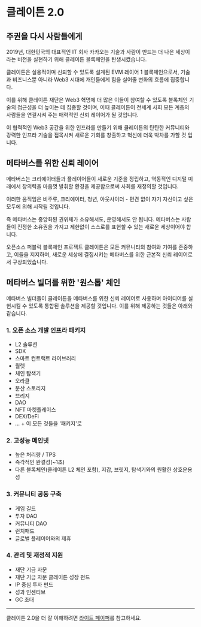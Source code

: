 # 클레이튼 2.0

## 주권을 다시 사람들에게 <a id="klaytn2"></a>

2019년, 대한민국의 대표적인 IT 회사 카카오는 기술과 사람이 만드는 더 나은 세상이라는 비전을 실현하기 위해 클레이튼 블록체인을 탄생시켰습니다.

클레이튼은 실용적이며 신뢰할 수 있도록 설계된 EVM 레이어 1 블록체인으로서, 기술과 비즈니스뿐 아니라 Web3 시대에 개인들에게 힘을 실어줄 변화의 흐름에 집중합니다.

이를 위해 클레이튼 재단은 Web3 혁명에 더 많은 이들이 참여할 수 있도록 블록체인 기술의 접근성을 더 높이는 데 집중할 것이며, 이때 클레이튼이 전세계 사회 모든 계층의 사람들을 연결시켜 주는 매력적인 신뢰 레이어가 될 것입니다.

이 협력적인 Web3 공간을 위한 인프라를 만들기 위해 클레이튼의 탄탄한 커뮤니티와 강력한 인프라 기술을 접목시켜 새로운 기회를 창출하고 혁신에 더욱 박차를 가할 것 입니다.

## 메타버스를 위한 신뢰 레이어 <a id="trustlayer"></a>

메타버스는 크리에이터들과 플레이어들이 새로운 기준을 정립하고, 역동적인 디지털 미래에서 창의력을 마음껏 발휘할 환경을 제공함으로써 사회를 재정의할 것입니다.

이러한 움직임은 비주류, 크리에이터, 청년, 아웃사이더 - 편견 없이 자기 자신이고 싶은 모두에 의해 시작될 것입니다.

즉 메타버스는 중앙화된 권위체가 소유해서도, 운영해서도 안 됩니다. 메타버스는 사람들이 진정한 소유권을 가지고 제한없이 스스로를 표현할 수 있는 새로운 세상이어야 합니다.

오픈소스 퍼블릭 블록체인 프로젝트 클레이튼은 모든 커뮤니티의 참여와 기여를 존중하고, 이들을 지지하며, 새로운 세상에 결집시키는 메타버스를 위한 근본적 신뢰 레이어로서 구상되었습니다.

## 메타버스 빌더를 위한 '원스톱' 체인 <a id="one-stop-chain-for-metaverse-builders"></a>

메타버스 빌더들이 클레이튼을 메타버스를 위한 신뢰 레이어로 사용하며 아이디어를 실현시킬 수 있도록 통합된 솔루션을 제공할 것입니다. 이를 위해 제공하는 것들은 아래와 같습니다.

### 1. 오픈 소스 개발 인프라 패키지 <a id="open-source-dev-infra-package"></a>

- L2 솔루션
- SDK
- 스마트 컨트랙트 라이브러리
- 월렛
- 체인 탐색기
- 오라클
- 분산 스토리지
- 브리지
- DAO
- NFT 마켓플레이스
- DEX/DeFi
- ... + 이 모든 것들을 '패키지'로

### 2. 고성능 메인넷 <a id="high-performing-mainnet"></a>

- 높은 처리량 / TPS
- 즉각적인 완결성(\~1초)
- 다른 블록체인(클레이튼 L2 체인 포함), 지갑, 브릿지, 탐색기와의 원활한 상호운용성

### 3. 커뮤니티 공동 구축 <a id="community-co-building"></a>

- 게임 길드
- 투자 DAO
- 커뮤니티 DAO
- 런치패드
- 글로벌 플레이어와의 제휴

### 4. 관리 및 재정적 지원 <a id="management-and-financial-support"></a>

- 재단 기금 자문
- 재단 기금 자문 클레이튼 성장 펀드
- IP 중심 투자 펀드
- 성과 인센티브
- GC 초대

***

클레이튼 2.0을 더 잘 이해하려면 [라이트 페이퍼](https://klaytn.foundation/wp-content/uploads/2022/01/Klaytn-2.0_Light-Paper-20220128.pdf)를 참고하세요.
